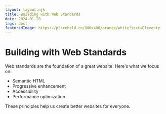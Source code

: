 ```yaml
---
layout: layout.njk
title: Building with Web Standards
date: 2024-01-20
tags: post
featuredImage: https://placehold.co/800x400/orange/white?text=Eleventy+Guide
---
```

# Building with Web Standards

Web standards are the foundation of a great website. Here's what we focus on:

- Semantic HTML
- Progressive enhancement
- Accessibility
- Performance optimization

These principles help us create better websites for everyone.
